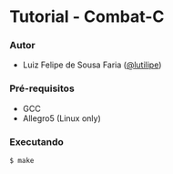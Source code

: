# Tutorial - Combat-C

### Autor

 - Luiz Felipe de Sousa Faria ([@lutilipe](https://github.com/lutilipe))
 
### Pré-requisitos

 - GCC
 - Allegro5 (Linux only)

### Executando

```console
$ make
```
